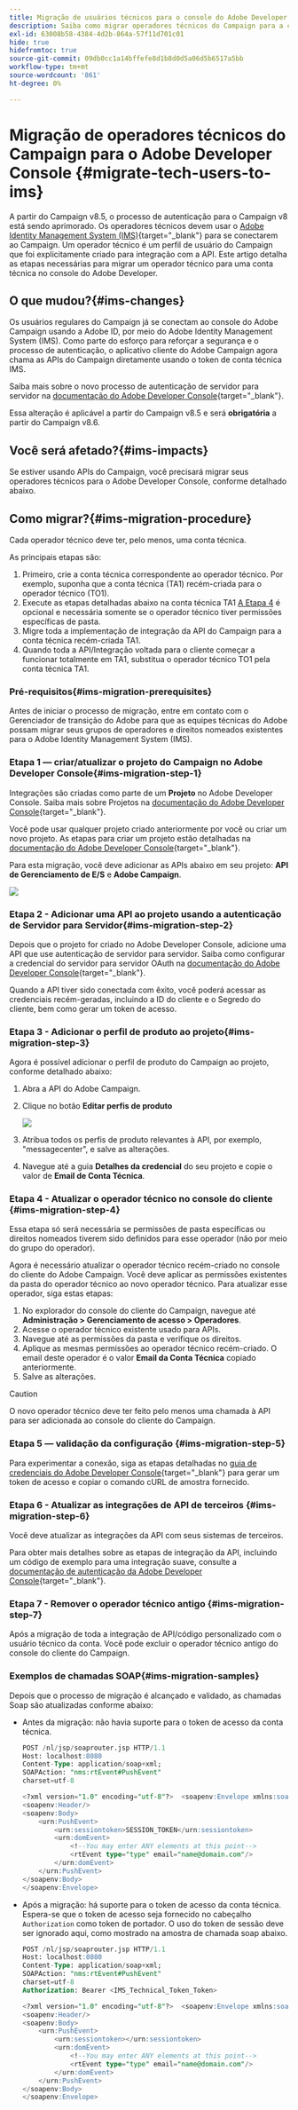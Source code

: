 ```yaml
---
title: Migração de usuários técnicos para o console do Adobe Developer
description: Saiba como migrar operadores técnicos do Campaign para a conta técnica no console do Adobe Developer
exl-id: 63008b58-4384-4d2b-864a-57f11d701c01
hide: true
hidefromtoc: true
source-git-commit: 09db0cc1a14bffefe8d1b8d0d5a06d5b6517a5bb
workflow-type: tm+mt
source-wordcount: '861'
ht-degree: 0%

---
```


# Migração de operadores técnicos do Campaign para o Adobe Developer Console {#migrate-tech-users-to-ims}

A partir do Campaign v8.5, o processo de autenticação para o Campaign v8 está sendo aprimorado. Os operadores técnicos devem usar o [Adobe Identity Management System (IMS)](https://helpx.adobe.com/br/enterprise/using/identity.html){target="_blank"} para se conectarem ao Campaign. Um operador técnico é um perfil de usuário do Campaign que foi explicitamente criado para integração com a API. Este artigo detalha as etapas necessárias para migrar um operador técnico para uma conta técnica no console do Adobe Developer.

## O que mudou?{#ims-changes}

Os usuários regulares do Campaign já se conectam ao console do Adobe Campaign usando a Adobe ID, por meio do Adobe Identity Management System (IMS). Como parte do esforço para reforçar a segurança e o processo de autenticação, o aplicativo cliente do Adobe Campaign agora chama as APIs do Campaign diretamente usando o token de conta técnica IMS.

Saiba mais sobre o novo processo de autenticação de servidor para servidor na [documentação do Adobe Developer Console](https://developer.adobe.com/developer-console/docs/guides/authentication/ServerToServerAuthentication/){target="_blank"}.

Essa alteração é aplicável a partir do Campaign v8.5 e será **obrigatória** a partir do Campaign v8.6.


## Você será afetado?{#ims-impacts}

Se estiver usando APIs do Campaign, você precisará migrar seus operadores técnicos para o Adobe Developer Console, conforme detalhado abaixo.

## Como migrar?{#ims-migration-procedure}

Cada operador técnico deve ter, pelo menos, uma conta técnica.

As principais etapas são:

1. Primeiro, crie a conta técnica correspondente ao operador técnico. Por exemplo, suponha que a conta técnica (TA1) recém-criada para o operador técnico (TO1).
1. Execute as etapas detalhadas abaixo na conta técnica TA1
   [A Etapa 4](#ims-migration-step-4) é opcional e necessária somente se o operador técnico tiver permissões específicas de pasta.
1. Migre toda a implementação de integração da API do Campaign para a conta técnica recém-criada TA1.
1. Quando toda a API/Integração voltada para o cliente começar a funcionar totalmente em TA1, substitua o operador técnico TO1 pela conta técnica TA1.

### Pré-requisitos{#ims-migration-prerequisites}

Antes de iniciar o processo de migração, entre em contato com o Gerenciador de transição do Adobe para que as equipes técnicas do Adobe possam migrar seus grupos de operadores e direitos nomeados existentes para o Adobe Identity Management System (IMS).

### Etapa 1 — criar/atualizar o projeto do Campaign no Adobe Developer Console{#ims-migration-step-1}

Integrações são criadas como parte de um **Projeto** no Adobe Developer Console. Saiba mais sobre Projetos na [documentação do Adobe Developer Console](https://developer.adobe.com/developer-console/docs/guides/projects/){target="_blank"}.

Você pode usar qualquer projeto criado anteriormente por você ou criar um novo projeto. As etapas para criar um projeto estão detalhadas na [documentação do Adobe Developer Console](https://developer.adobe.com/developer-console/docs/guides/getting-started/){target="_blank"}.

Para esta migração, você deve adicionar as APIs abaixo em seu projeto: **API de Gerenciamento de E/S** e **Adobe Campaign**.

![](assets/do-not-localize/ims-products-and-services.png)


### Etapa 2 - Adicionar uma API ao projeto usando a autenticação de Servidor para Servidor{#ims-migration-step-2}

Depois que o projeto for criado no Adobe Developer Console, adicione uma API que use autenticação de servidor para servidor. Saiba como configurar a credencial do servidor para servidor OAuth na [documentação do Adobe Developer Console](https://developer.adobe.com/developer-console/docs/guides/authentication/ServerToServerAuthentication/implementation/){target="_blank"}.

Quando a API tiver sido conectada com êxito, você poderá acessar as credenciais recém-geradas, incluindo a ID do cliente e o Segredo do cliente, bem como gerar um token de acesso.

### Etapa 3 - Adicionar o perfil de produto ao projeto{#ims-migration-step-3}

Agora é possível adicionar o perfil de produto do Campaign ao projeto, conforme detalhado abaixo:

1. Abra a API do Adobe Campaign.
1. Clique no botão **Editar perfis de produto**

   ![](assets/do-not-localize/ims-edit-api.png)

1. Atribua todos os perfis de produto relevantes à API, por exemplo, &quot;messagecenter&quot;, e salve as alterações.
1. Navegue até a guia **Detalhes da credencial** do seu projeto e copie o valor de **Email de Conta Técnica**.

### Etapa 4 - Atualizar o operador técnico no console do cliente {#ims-migration-step-4}

Essa etapa só será necessária se permissões de pasta específicas ou direitos nomeados tiverem sido definidos para esse operador (não por meio do grupo do operador).

Agora é necessário atualizar o operador técnico recém-criado no console do cliente do Adobe Campaign. Você deve aplicar as permissões existentes da pasta do operador técnico ao novo operador técnico.
Para atualizar esse operador, siga estas etapas:

1. No explorador do console do cliente do Campaign, navegue até **Administração > Gerenciamento de acesso > Operadores**.
1. Acesse o operador técnico existente usado para APIs.
1. Navegue até as permissões da pasta e verifique os direitos.
1. Aplique as mesmas permissões ao operador técnico recém-criado. O email deste operador é o valor **Email da Conta Técnica** copiado anteriormente.
1. Salve as alterações.


>[!CAUTION]
>
>O novo operador técnico deve ter feito pelo menos uma chamada à API para ser adicionada ao console do cliente do Campaign.
>

<!--

>[!CAUTION]
>
>After updating the authentication type for the technical operator, all API integrations with this technical operator will stop working. You must [update your API integrations](#ims-migration-step-6). 

To update the technical operator authentication mode to IMS, follow these steps:

1. From Campaign client console explorer, browse to the **Administration > Access Management > Operators**.
1. Edit the existing technical operator used for APIs.
1. Replace the **Name (login)** of this technical operator by the technical account email retrieved earlier.
1. Browse to the **Edit** button on the top left beside **File**, and select **Edit the XML source**.
1. Update the authentication mode to `ims`, as follows:

    ```javascript
    <operator 
    ...
        <access authenticationType="ims" ...
        ...
        </access>
    ...
    </operator>
    ```

1. Save your changes.

You can also update the technical operator programmatically, using SQL scripts or Campaign APIs. These modes help you automate the steps which update operator's name with associated Technical account email address and/or authentication type. 

* Use the following **SQL Script** to replace operator's name with associated email:

    ```sql
    UPDATE xtkoperator
    SET sauthenticationtype = 'ims',
            sname = '{email}'
    WHERE sname = '{name}' AND itype = 0;
    ```

* Use the following `queryDef.ExecuteQuery` **Campaign API** to fetch id of an operator for given technical operator:

    ```javascript
    <?xml version="1.0" encoding="utf-8"?>
    <soap:Envelope xmlns:soap="http://schemas.xmlsoap.org/soap/envelope/">
        <soap:Body>
            <ExecuteQuery xmlns="urn:xtk:queryDef">
                <sessiontoken>{session_token}</sessiontoken>
                <entity>
                    <queryDef schema="xtk:operator" operation="select">
                        <select>
                            <node expr="@id"/>
                        </select>
                        <where>
                            <condition expr="@name='{name}'"/>
                            <condition expr="@type=0"/>
                        </where>
                    </queryDef>
                </entity>
            </ExecuteQuery>
        </soap:Body>
    </soap:Envelope>
    ```

* Use the following `session.Write` **Campaign API** to update name with given technical account email address:

    ```javascript
    <?xml version="1.0" encoding="utf-8"?>
    <soap:Envelope xmlns:soap="http://schemas.xmlsoap.org/soap/envelope/">
        <soap:Body>
            <Write xmlns="urn:xtk:session">
                <sessiontoken>{session_token}</sessiontoken>
                <domDoc xsi:type='ns:Element' SOAP-ENV:encodingStyle='http://xml.apache.org/xml-soap/literalxml'>
                    <operator _operation="update" id="{id}" name="{email}" xtkschema="xtk:operator">
                        <access authenticationType="ims" />
                    </operator>
                </domDoc>
            </Write>
        </soap:Body>
    </soap:Envelope>
    ```
-->

### Etapa 5 — validação da configuração {#ims-migration-step-5}

Para experimentar a conexão, siga as etapas detalhadas no [guia de credenciais do Adobe Developer Console](https://developer.adobe.com/developer-console/docs/guides/authentication/ServerToServerAuthentication/implementation/#generate-access-tokens){target="_blank"} para gerar um token de acesso e copiar o comando cURL de amostra fornecido.


### Etapa 6 - Atualizar as integrações de API de terceiros {#ims-migration-step-6}

Você deve atualizar as integrações da API com seus sistemas de terceiros.

Para obter mais detalhes sobre as etapas de integração da API, incluindo um código de exemplo para uma integração suave, consulte a [documentação de autenticação da Adobe Developer Console](https://developer.adobe.com/developer-console/docs/guides/authentication/ServerToServerAuthentication/){target="_blank"}.


### Etapa 7 - Remover o operador técnico antigo {#ims-migration-step-7}


Após a migração de toda a integração de API/código personalizado com o usuário técnico da conta. Você pode excluir o operador técnico antigo do console do cliente do Campaign.

### Exemplos de chamadas SOAP{#ims-migration-samples}

Depois que o processo de migração é alcançado e validado, as chamadas Soap são atualizadas conforme abaixo:

* Antes da migração: não havia suporte para o token de acesso da conta técnica.

  ```sql
  POST /nl/jsp/soaprouter.jsp HTTP/1.1
  Host: localhost:8080
  Content-Type: application/soap+xml;
  SOAPAction: "nms:rtEvent#PushEvent"
  charset=utf-8
  
  <?xml version="1.0" encoding="utf-8"?>  <soapenv:Envelope xmlns:soapenv="http://schemas.xmlsoap.org/soap/envelope/" xmlns:urn="urn:nms:rtEvent">
  <soapenv:Header/>
  <soapenv:Body>
      <urn:PushEvent>
          <urn:sessiontoken>SESSION_TOKEN</urn:sessiontoken>
          <urn:domEvent>
              <!--You may enter ANY elements at this point-->
              <rtEvent type="type" email="name@domain.com"/>
          </urn:domEvent>
      </urn:PushEvent>
  </soapenv:Body>
  </soapenv:Envelope>
  ```

* Após a migração: há suporte para o token de acesso da conta técnica. Espera-se que o token de acesso seja fornecido no cabeçalho `Authorization` como token de portador. O uso do token de sessão deve ser ignorado aqui, como mostrado na amostra de chamada soap abaixo.

  ```sql
  POST /nl/jsp/soaprouter.jsp HTTP/1.1
  Host: localhost:8080
  Content-Type: application/soap+xml;
  SOAPAction: "nms:rtEvent#PushEvent"
  charset=utf-8
  Authorization: Bearer <IMS_Technical_Token_Token>
  
  <?xml version="1.0" encoding="utf-8"?>  <soapenv:Envelope xmlns:soapenv="http://schemas.xmlsoap.org/soap/envelope/" xmlns:urn="urn:nms:rtEvent">
  <soapenv:Header/>
  <soapenv:Body>
      <urn:PushEvent>
          <urn:sessiontoken></urn:sessiontoken>
          <urn:domEvent>
              <!--You may enter ANY elements at this point-->
              <rtEvent type="type" email="name@domain.com"/>
          </urn:domEvent>
      </urn:PushEvent>
  </soapenv:Body>
  </soapenv:Envelope>
  ```
